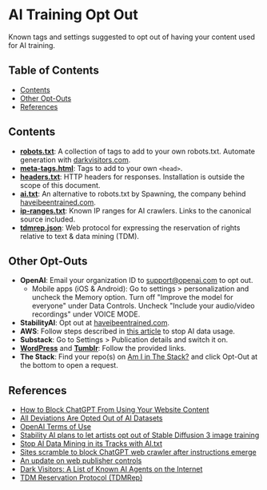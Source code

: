 # AI Training Opt Out

Known tags and settings suggested to opt out of having your content used for AI training.

## Table of Contents

- [Contents](#contents)
- [Other Opt-Outs](#other-opt-outs)
- [References](#references)

## Contents

- [**robots.txt**](/robots.txt): A collection of tags to add to your own robots.txt. Automate generation with [darkvisitors.com](https://darkvisitors.com/).
- [**meta-tags.html**](/meta-tags.html): Tags to add to your own `<head>`.
- [**headers.txt**](/headers.txt): HTTP headers for responses. Installation is outside the scope of this document.
- [**ai.txt**](/ai.txt): An alternative to robots.txt by Spawning, the company behind [haveibeentrained.com](https://haveibeentrained.com/).
- [**ip-ranges.txt**](/ip-ranges.txt): Known IP ranges for AI crawlers. Links to the canonical source included.
- [**tdmrep.json**](/.well-known/tdmrep.json): Web protocol for expressing the reservation of rights relative to text & data mining (TDM).

## Other Opt-Outs

- **OpenAI**: Email your organization ID to [support@openai.com](mailto:support@openai.com) to opt out.
  - Mobile apps (iOS & Android): Go to settings > personalization and uncheck the Memory option. Turn off "Improve the model for everyone" under Data Controls. Uncheck "Include your audio/video recordings" under VOICE MODE.
- **StabilityAI**: Opt out at [haveibeentrained.com](https://haveibeentrained.com/).
- **AWS**: Follow steps described in [this article](https://example.com) to stop AI data usage.
- **Substack**: Go to Settings > Publication details and switch it on.
- **[WordPress](https://wordpress.com/support/privacy-settings/#prevent-third-party-sharing)** and **[Tumblr](https://help.tumblr.com/hc/en-us/articles/115011611747-Privacy-options#01H692KHGF5N3SV)**: Follow the provided links.
- **The Stack**: Find your repo(s) on [Am I in The Stack?](https://huggingface.co/spaces/bigcode/in-the-stack) and click Opt-Out at the bottom to open a request.

## References

- [How to Block ChatGPT From Using Your Website Content](https://www.searchenginejournal.com/how-to-block-chatgpt-from-using-your-website-content/478384/)
- [All Deviations Are Opted Out of AI Datasets](https://www.deviantart.com/team/journal/UPDATE-All-Deviations-Are-Opted-Out-of-AI-Datasets-934500371)
- [OpenAI Terms of Use](https://openai.com/terms/)
- [Stability AI plans to let artists opt out of Stable Diffusion 3 image training](https://arstechnica.com/information-technology/2022/12/stability-ai-plans-to-let-artists-opt-out-of-stable-diffusion-3-image-training/)
- [Stop AI Data Mining in its Tracks with AI.txt](https://site.spawning.ai/spawning-ai-txt)
- [Sites scramble to block ChatGPT web crawler after instructions emerge](https://arstechnica.com/information-technology/2023/08/openai-details-how-to-keep-chatgpt-from-gobbling-up-website-data/)
- [An update on web publisher controls](https://blog.google/technology/ai/an-update-on-web-publisher-controls/)
- [Dark Visitors: A List of Known AI Agents on the Internet](https://darkvisitors.com/)
- [TDM Reservation Protocol (TDMRep)](https://www.w3.org/community/reports/tdmrep/CG-FINAL-tdmrep-20240202/)
